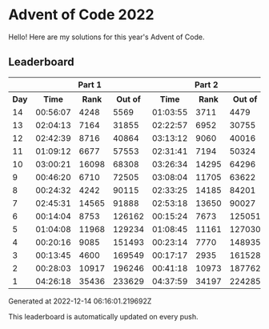 # Advent of Code 2022

Hello! Here are my solutions for this year's Advent of Code.

## Leaderboard

<!--LEADERBOARD_START-->
<table><tr><th></th><th colspan="3">Part 1</th><th colspan="3">Part 2</th></tr><tr><th>Day</th><th>Time</th><th>Rank</th><th>Out of</th><th>Time</th><th>Rank</th><th>Out of</th></tr><tr><td>14</td><td>00:56:07</td><td>4248</td><td>5569</td><td>01:03:55</td><td>3711</td><td>4479</td></tr><tr><td>13</td><td>02:04:13</td><td>7164</td><td>31855</td><td>02:22:57</td><td>6952</td><td>30755</td></tr><tr><td>12</td><td>02:42:39</td><td>8716</td><td>40864</td><td>03:13:12</td><td>9060</td><td>40016</td></tr><tr><td>11</td><td>01:09:12</td><td>6677</td><td>57553</td><td>02:31:41</td><td>7194</td><td>50324</td></tr><tr><td>10</td><td>03:00:21</td><td>16098</td><td>68308</td><td>03:26:34</td><td>14295</td><td>64296</td></tr><tr><td>9</td><td>00:46:20</td><td>6710</td><td>72505</td><td>03:08:04</td><td>11705</td><td>63622</td></tr><tr><td>8</td><td>00:24:32</td><td>4242</td><td>90115</td><td>02:33:25</td><td>14185</td><td>84201</td></tr><tr><td>7</td><td>02:45:31</td><td>14565</td><td>91888</td><td>02:53:18</td><td>13650</td><td>90027</td></tr><tr><td>6</td><td>00:14:04</td><td>8753</td><td>126162</td><td>00:15:24</td><td>7673</td><td>125051</td></tr><tr><td>5</td><td>01:04:08</td><td>11968</td><td>129234</td><td>01:08:45</td><td>11161</td><td>127030</td></tr><tr><td>4</td><td>00:20:16</td><td>9085</td><td>151493</td><td>00:23:14</td><td>7770</td><td>148935</td></tr><tr><td>3</td><td>00:13:45</td><td>4600</td><td>169549</td><td>00:17:17</td><td>2935</td><td>161528</td></tr><tr><td>2</td><td>00:28:03</td><td>10917</td><td>196246</td><td>00:41:18</td><td>10973</td><td>187762</td></tr><tr><td>1</td><td>04:26:18</td><td>35436</td><td>233629</td><td>04:37:59</td><td>34197</td><td>224285</td></tr></table>
Generated at 2022-12-14 06:16:01.219692Z
<!--LEADERBOARD_END-->

This leaderboard is automatically updated on every push.
